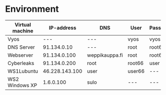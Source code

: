 # Environment

|Virtual machine|IP-address|DNS|User|Passwd|User2|Passwd2|
|---|---|---|---|---|---|---|
|Vyos|---|---|vyos|vyos|---|---|
|DNS Server|91.134.0.10|---|root|root66|---|---|
|Webserver|91.134.0.100|weppikauppa.fi|root|root66|user|user66|
|Cyberleaks|91.134.0.200|root|root66|user|user66|
|WS1Lubuntu|46.228.143.100|user|user66|---|---|
|WS2 Windows XP|1.6.0.100|sulo|---|---|
